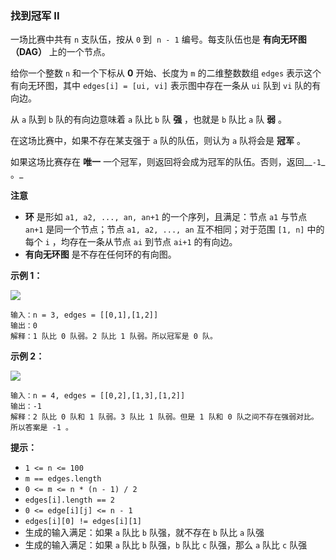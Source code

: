 ### 找到冠军 II ###
一场比赛中共有 `n` 支队伍，按从 `0` 到  `n - 1` 编号。每支队伍也是 **有向无环图（DAG）** 上的一个节点。

给你一个整数 `n` 和一个下标从 **0** 开始、长度为 `m` 的二维整数数组 `edges` 表示这个有向无环图，其中 `edges[i] = [ui, vi]` 表示图中存在一条从 `ui` 队到 `vi` 队的有向边。

从 `a` 队到 `b` 队的有向边意味着 `a` 队比 `b` 队 **强** ，也就是 `b` 队比 `a` 队 **弱** 。

在这场比赛中，如果不存在某支强于 `a` 队的队伍，则认为 `a` 队将会是 **冠军** 。

如果这场比赛存在 **唯一** 一个冠军，则返回将会成为冠军的队伍。否则，返回__`-1`_ 。_

**注意**

* **环** 是形如 `a1, a2, ..., an, an+1` 的一个序列，且满足：节点 `a1` 与节点 `an+1` 是同一个节点；节点 `a1, a2, ..., an` 互不相同；对于范围 `[1, n]` 中的每个 `i` ，均存在一条从节点 `ai` 到节点 `ai+1` 的有向边。
* **有向无环图** 是不存在任何环的有向图。


**示例 1：**

![](https://assets.leetcode.com/uploads/2023/10/19/graph-3.png)

```
输入：n = 3, edges = [[0,1],[1,2]]
输出：0
解释：1 队比 0 队弱。2 队比 1 队弱。所以冠军是 0 队。
```

**示例 2：**

![](https://assets.leetcode.com/uploads/2023/10/19/graph-4.png)

```
输入：n = 4, edges = [[0,2],[1,3],[1,2]]
输出：-1
解释：2 队比 0 队和 1 队弱。3 队比 1 队弱。但是 1 队和 0 队之间不存在强弱对比。所以答案是 -1 。
```



**提示：**

* `1 <= n <= 100`
* `m == edges.length`
* `0 <= m <= n * (n - 1) / 2`
* `edges[i].length == 2`
* `0 <= edge[i][j] <= n - 1`
* `edges[i][0] != edges[i][1]`
* 生成的输入满足：如果 `a` 队比 `b` 队强，就不存在 `b` 队比 `a` 队强
* 生成的输入满足：如果 `a` 队比 `b` 队强，`b` 队比 `c` 队强，那么 `a` 队比 `c` 队强

